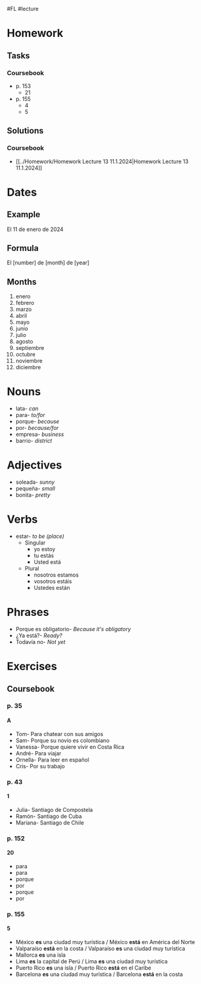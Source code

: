 #FL #lecture 

# Homework
## Tasks
### Coursebook
- p. 153
	- 21
- p. 155
	- 4
	- 5

## Solutions
### Coursebook
- [[../Homework/Homework Lecture 13 11.1.2024|Homework Lecture 13 11.1.2024]]

# Dates
## Example
El 11 de enero de 2024

## Formula
El \[number] de \[month] de \[year]

## Months
1. enero
2. febrero
3. marzo
4. abril
5. mayo
6. junio
7. julio
8. agosto
9. septiembre
10. octubre
11. noviembre
12. diciembre

# Nouns
- lata- *can*
- para- *to/for*
- porque- *because*
- por- *because/for*
- empresa- *business*
- barrio- *district*

# Adjectives
- soleada- *sunny*
- pequeña- *small*
- bonita- *pretty*

# Verbs
- estar- *to be (place)*
	- Singular
		- yo estoy
		- tu estás
		- Usted está
	- Plural
		- nosotros estamos
		- vosotros estáis
		- Ustedes están

# Phrases
- Porque es obligatorio- *Because it's obligatory*
- ¿Ya está?- *Ready?*
- Todavía no- *Not yet*

# Exercises
## Coursebook
### p. 35
#### A
- Tom- Para chatear con sus amigos
- Sam- Porque su novio es colombiano
- Vanessa- Porque quiere vivir en Costa Rica
- André- Para viajar
- Ornella- Para leer en español
- Cris- Por su trabajo

### p. 43
#### 1
- Julia- Santiago de Compostela
- Ramón- Santiago de Cuba
- Mariana- Santiago de Chile

### p. 152
#### 20
- para
- para
- porque
- por
- porque
- por

### p. 155
#### 5
- México **es** una ciudad muy turística / México **está** en América del Norte
- Valparaíso **está** en la costa / Valparaíso **es** una ciudad muy turística
- Mallorca **es** una isla
- Lima **es** la capital de Perú / Lima **es** una ciudad muy turística
- Puerto Rico **es** una isla / Puerto Rico **está** en el Caribe
- Barcelona **es** una ciudad muy turística / Barcelona **está** en la costa